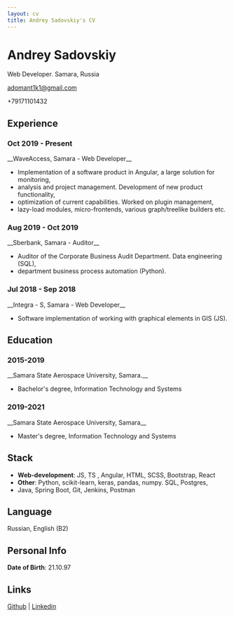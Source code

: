 ```yaml
---
layout: cv
title: Andrey Sadovskiy's CV
---
```

# Andrey Sadovskiy


Web Developer. Samara, Russia

adomant1k1@gmail.com

+79171101432


## Experience

<h3>Oct 2019 - Present</h3>
__WaveAccess, Samara - Web Developer__

<ul>
  <li>
  Implementation of a software product in Angular, a large solution for monitoring,
</li>
<li>
  analysis and project management. Development of new product functionality,
</li>
<li>
  optimization of current capabilities. Worked on plugin management,
</li>
<li>
  lazy-load modules, micro-frontends, various graph/treelike builders etc.
</li>
</ul>


<h3>Aug 2019 - Oct 2019</h3>
__Sberbank, Samara - Auditor__

<ul>
<li>
  Auditor of the Corporate Business Audit Department. Data engineering (SQL),
</li>
<li>
  department business process automation (Python). 
</li>
</ul>


<h3>Jul 2018 - Sep 2018</h3>
__Integra - S, Samara - Web Developer__


<ul>
  <li>
  Software implementation of working with graphical elements in GIS (JS).
</li>
</ul>


## Education
<h3>2015-2019</h3>
__Samara State Aerospace University, Samara.__

- Bachelor's degree, Information Technology and Systems

<h3>2019-2021</h3>
__Samara State Aerospace University, Samara__

- Master's degree, Information Technology and Systems


## Stack

- __Web-development__: JS, TS , Angular, HTML, SCSS, Bootstrap, React
- __Other__: Python, scikit-learn, keras, pandas, numpy. SQL, Postgres,
- Java, Spring Boot, Git, Jenkins, Postman


## Language

Russian, English (B2)


## Personal Info

__Date of Birth__: 21.10.97


## Links

<div style="font-size: 14px; margin-top: 0 !important" id="webaddress">
<a href="https://github.com/adomant1k1">Github</a>
| <a href="https://www.linkedin.com/in/andrey-sadovskiy-a1b798209">Linkedin</a>
</div>



<!-- ### Footer

Last updated: Febr 2022 -->


